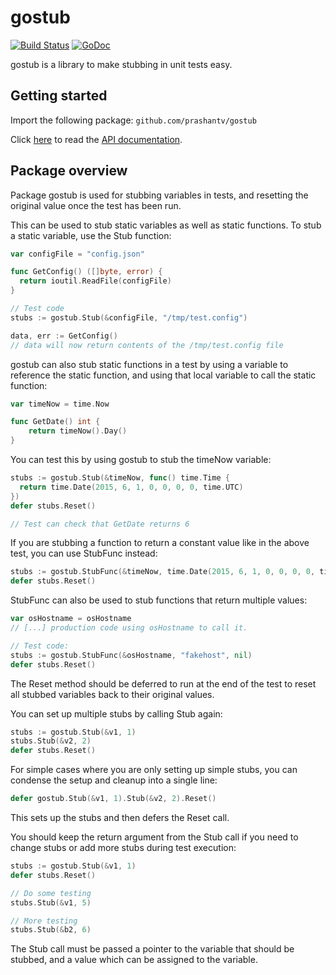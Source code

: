 # gostub

[![Build Status](https://travis-ci.org/prashantv/gostub.svg?branch=master)](https://travis-ci.org/prashantv/gostub)
[![GoDoc](https://godoc.org/github.com/prashantv/gostub?status.svg)](https://godoc.org/github.com/prashantv/gostub)

gostub is a library to make stubbing in unit tests easy.

## Getting started

Import the following package:
`github.com/prashantv/gostub`

Click [here](https://godoc.org/github.com/prashantv/gostub) to read the [API documentation](https://godoc.org/github.com/prashantv/gostub).

## Package overview

Package gostub is used for stubbing variables in tests, and resetting the
original value once the test has been run.

This can be used to stub static variables as well as static functions. To stub a
static variable, use the Stub function:

```go
var configFile = "config.json"

func GetConfig() ([]byte, error) {
  return ioutil.ReadFile(configFile)
}

// Test code
stubs := gostub.Stub(&configFile, "/tmp/test.config")

data, err := GetConfig()
// data will now return contents of the /tmp/test.config file
```

gostub can also stub static functions in a test by using a variable to reference
the static function, and using that local variable to call the static function:

```go
var timeNow = time.Now

func GetDate() int {
	return timeNow().Day()
}
```

You can test this by using gostub to stub the timeNow variable:

```go
stubs := gostub.Stub(&timeNow, func() time.Time {
  return time.Date(2015, 6, 1, 0, 0, 0, 0, time.UTC)
})
defer stubs.Reset()

// Test can check that GetDate returns 6
```

If you are stubbing a function to return a constant value like in the above
test, you can use StubFunc instead:

```go
stubs := gostub.StubFunc(&timeNow, time.Date(2015, 6, 1, 0, 0, 0, 0, time.UTC))
defer stubs.Reset()
```

StubFunc can also be used to stub functions that return multiple values:

```go
var osHostname = osHostname
// [...] production code using osHostname to call it.

// Test code:
stubs := gostub.StubFunc(&osHostname, "fakehost", nil)
defer stubs.Reset()
```

The Reset method should be deferred to run at the end of the test to reset all
stubbed variables back to their original values.

You can set up multiple stubs by calling Stub again:

```go
stubs := gostub.Stub(&v1, 1)
stubs.Stub(&v2, 2)
defer stubs.Reset()
```

For simple cases where you are only setting up simple stubs, you can condense
the setup and cleanup into a single line:

```go
defer gostub.Stub(&v1, 1).Stub(&v2, 2).Reset()
```

This sets up the stubs and then defers the Reset call.

You should keep the return argument from the Stub call if you need to change
stubs or add more stubs during test execution:

```go
stubs := gostub.Stub(&v1, 1)
defer stubs.Reset()

// Do some testing
stubs.Stub(&v1, 5)

// More testing
stubs.Stub(&b2, 6)
```

The Stub call must be passed a pointer to the variable that should be stubbed,
and a value which can be assigned to the variable.
